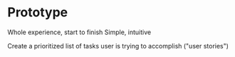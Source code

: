 # Prototype

Whole experience, start to finish
Simple, intuitive

Create a prioritized list of tasks user is trying to accomplish ("user stories")

